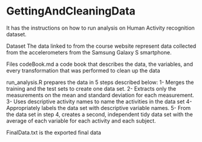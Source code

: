 # GettingAndCleaningData

It has the instructions on how to run analysis on Human Activity recognition dataset. 

Dataset 
The data linked to from the course website represent data collected from the accelerometers from the Samsung Galaxy S smartphone.

Files
codeBook.md a code book that describes the data, the variables, and every transformation that was performed to clean up the data

run_analysis.R prepares the data in 5 steps described below:
  1- Merges the training and the test sets to create one data set.
  2- Extracts only the measurements on the mean and standard deviation for each measurement.
  3- Uses descriptive activity names to name the activities in the data set
  4- Appropriately labels the data set with descriptive variable names.
  5- From the data set in step 4, creates a second, independent tidy data set with the average of each variable for each activity and each subject.

FinalData.txt is the exported final data 